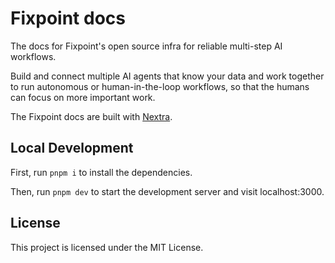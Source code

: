 # Fixpoint docs

The docs for Fixpoint's open source infra for reliable multi-step AI workflows.

Build and connect multiple AI agents that know your data and work together to
run autonomous or human-in-the-loop workflows, so that the humans can focus on
more important work.

The Fixpoint docs are built with [Nextra](https://nextra.site).

## Local Development

First, run `pnpm i` to install the dependencies.

Then, run `pnpm dev` to start the development server and visit localhost:3000.

## License

This project is licensed under the MIT License.
